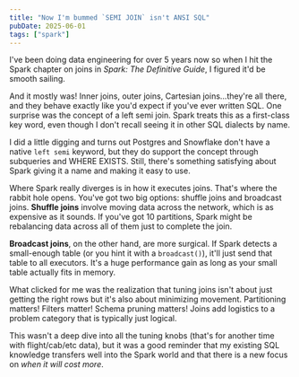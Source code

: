 ```yaml
---
title: "Now I'm bummed `SEMI JOIN` isn't ANSI SQL"
pubDate: 2025-06-01
tags: ["spark"]
---
```

I've been doing data engineering for over 5 years now so when I hit the Spark chapter on joins in *Spark: The Definitive Guide*,
I figured it'd be smooth sailing.

And it mostly was! Inner joins, outer joins, Cartesian joins...they're all there, and they behave exactly like you'd
expect if you've ever written SQL. One surprise was the concept of a left semi join. Spark treats this as a first-class
key word, even though I don't recall seeing it in other SQL dialects by name.

I did a little digging and turns out Postgres and Snowflake don't have a native `left semi` keyword, but they do support the
concept through subqueries and WHERE EXISTS. Still, there's something satisfying about Spark giving it a name and making
it easy to use.

Where Spark really diverges is in how it executes joins. That's where the rabbit hole opens. You've got two big options:
shuffle joins and broadcast joins. **Shuffle joins** involve moving data across the network, which is as expensive as it sounds.
If you've got 10 partitions, Spark might be rebalancing data across all of them just to complete the join.

**Broadcast joins**, on the other hand, are more surgical. If Spark detects a small-enough table (or you hint it with a 
`broadcast()`), it'll just send that table to all executors. It's a huge performance gain as long as your small table
actually fits in memory.

What clicked for me was the realization that tuning joins isn't about just getting the right rows but it's also about
minimizing movement. Partitioning matters! Filters matter! Schema pruning matters! Joins add logistics to a problem
category that is typically just logical.

This wasn't a deep dive into all the tuning knobs (that's for another time with flight/cab/etc data), but it was a good
reminder that my existing SQL knowledge transfers well into the Spark world and that there is a new focus on
*when it will cost more*.